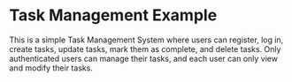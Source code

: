 # Task Management Example

This is a simple Task Management System where users can register, log in, create tasks, update tasks, mark them as complete, and delete tasks. Only authenticated users can manage their tasks, and each user can only view and modify their tasks.
